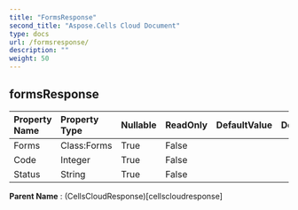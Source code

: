 ```yaml
---
title: "FormsResponse"
second_title: "Aspose.Cells Cloud Document"
type: docs
url: /formsresponse/
description: ""
weight: 50
---
```


## **formsResponse**

 

| Property Name | Property Type | Nullable |  ReadOnly | DefaultValue | Description | 
| :- | :- | :- |:- |  :- | :- |
| Forms | Class:Forms | True |  False |  |  |  
| Code | Integer | True |  False |  |  |  
| Status | String | True |  False |  |  |  

**Parent Name** : (CellsCloudResponse)[cellscloudresponse]

